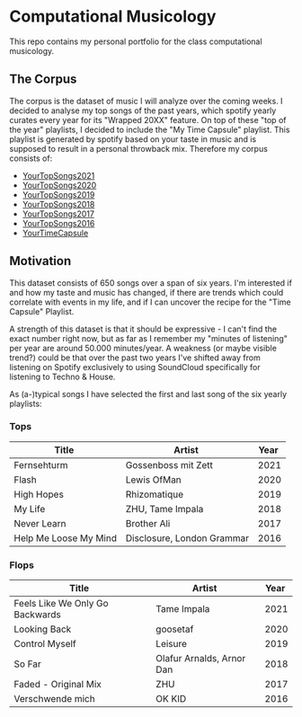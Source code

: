 # Computational Musicology 

This repo contains my personal portfolio for the class computational musicology.

## The Corpus

The corpus is the dataset of music I will analyze over the coming weeks. I decided to analyse my top songs of the past years, which spotify yearly curates every year for its "Wrapped 20XX" feature. On top of these "top of the year" playlists, I decided to include the "My Time Capsule" playlist. This playlist is generated by spotify based on your taste in music and is supposed to result in a personal throwback mix. Therefore my corpus consists of:

- [YourTopSongs2021](https://open.spotify.com/playlist/37i9dQZF1EUMDoJuT8yJsl?si=bef5daf5d77b45a3)
- [YourTopSongs2020](https://open.spotify.com/playlist/37i9dQZF1EM7qCiGJ1Gn8k?si=247fe0f2c649452b)
- [YourTopSongs2019](https://open.spotify.com/playlist/37i9dQZF1Et9WvpWFqmxbY?si=ddefdf9649cb4755)
- [YourTopSongs2018](https://open.spotify.com/playlist/37i9dQZF1EjhqquC42OsiQ?si=2cb2d1db75e84e15)
- [YourTopSongs2017](https://open.spotify.com/playlist/37i9dQZF1E9TS01BSKMXEH?si=d9d7fe4bb01c4623)
- [YourTopSongs2016](https://open.spotify.com/playlist/37i9dQZF1Cz4Gm1cXBGwvS?si=9abedc3d5453451b)
- [YourTimeCapsule](https://open.spotify.com/playlist/37i9dQZF1EuAnClVhLBJo6?si=8760d1d6a4ec4f1e)

## Motivation
This dataset consists of 650 songs over a span of six years. I'm interested if and how my taste and music has changed, if there are trends which could correlate with events in my life, and if I can uncover the recipe for the "Time Capsule" Playlist. 

A strength of this dataset is that it should be expressive - I can't find the exact number right now, but as far as I remember my "minutes of listening" per year are around 50.000 minutes/year. A weakness (or maybe visible trend?) could be that over the past two years I've shifted away from listening on Spotify exclusively to using SoundCloud specifically for listening to Techno & House.

As (a-)typical songs I have selected the first and last song of the six yearly playlists:
### Tops
| Title | Artist | Year |
|-------|--------|------|
| Fernsehturm | Gossenboss mit Zett | 2021 |
| Flash | Lewis OfMan | 2020 |
| High Hopes | Rhizomatique | 2019 |
| My Life | ZHU, Tame Impala | 2018 |
| Never Learn | Brother Ali | 2017|
| Help Me Loose My Mind | Disclosure, London Grammar | 2016|

### Flops
| Title | Artist | Year |
|-------|--------|------|
| Feels Like We Only Go Backwards | Tame Impala | 2021 |
| Looking Back | goosetaf | 2020 |
| Control Myself | Leisure | 2019 |
| So Far | Olafur Arnalds, Arnor Dan | 2018 |
| Faded - Original Mix | ZHU | 2017|
|Verschwende mich | OK KID | 2016|

